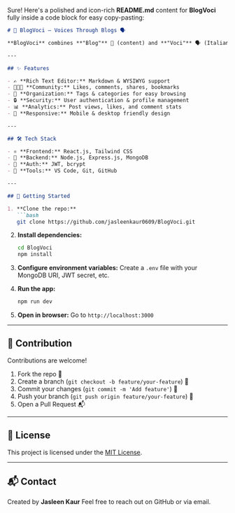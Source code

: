 Sure! Here's a polished and icon-rich **README.md** content for **BlogVoci** fully inside a code block for easy copy-pasting:

````markdown
# 📝 BlogVoci — Voices Through Blogs 🗣️

**BlogVoci** combines **"Blog"** 📰 (content) and **"Voci"** 🗣️ (Italian for "voices") — a platform for sharing diverse ideas and perspectives through writing.

---

## ✨ Features

- ✍️ **Rich Text Editor:** Markdown & WYSIWYG support  
- 🧑‍🤝‍🧑 **Community:** Likes, comments, shares, bookmarks  
- 🔖 **Organization:** Tags & categories for easy browsing  
- 🔒 **Security:** User authentication & profile management  
- 📊 **Analytics:** Post views, likes, and comment stats  
- 📱 **Responsive:** Mobile & desktop friendly design  

---

## 🛠️ Tech Stack

- ⚛️ **Frontend:** React.js, Tailwind CSS  
- 🚀 **Backend:** Node.js, Express.js, MongoDB  
- 🔐 **Auth:** JWT, bcrypt  
- 🧩 **Tools:** VS Code, Git, GitHub  

---

## 🚀 Getting Started

1. **Clone the repo:**  
   ```bash
   git clone https://github.com/jasleenkaur0609/BlogVoci.git
````

2. **Install dependencies:**

   ```bash
   cd BlogVoci
   npm install
   ```

3. **Configure environment variables:**
   Create a `.env` file with your MongoDB URI, JWT secret, etc.

4. **Run the app:**

   ```bash
   npm run dev
   ```

5. **Open in browser:**
   Go to `http://localhost:3000`

---

## 🤝 Contribution

Contributions are welcome!

1. Fork the repo 🍴
2. Create a branch (`git checkout -b feature/your-feature`) 🌿
3. Commit your changes (`git commit -m 'Add feature'`) 💾
4. Push your branch (`git push origin feature/your-feature`) 🚀
5. Open a Pull Request 📬

---

## 📄 License

This project is licensed under the [MIT License](LICENSE).

---

## 📬 Contact

Created by **Jasleen Kaur**
Feel free to reach out on GitHub or via email.


